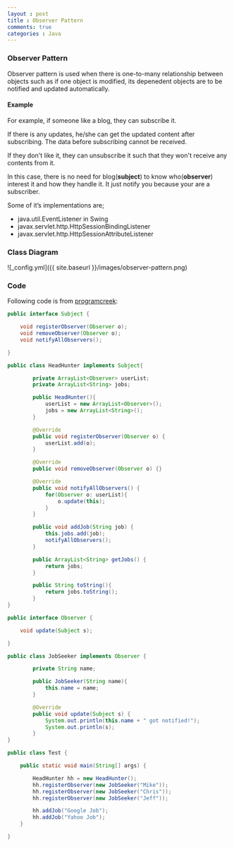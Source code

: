 ```yaml
---
layout : post
title : Observer Pattern
comments: true
categories : Java
---
```


### Observer Pattern

Observer pattern is used when there is one-to-many relationship between objects such as if one object is modified, its depenedent objects are to be notified and updated automatically.

#### Example

For example, if someone like a blog, they can subscribe it.

If there is any updates, he/she can get the updated content after subscribing.
The data before subscribing cannot be received.

If they don't like it, they can unsubscribe it such that they won't receive
any contents from it.

In this case, there is no need for blog(**subject**) to know who(**observer**) interest it and how they handle it. It just notify you because your are a
subscriber.

Some of it’s implementations are;

- java.util.EventListener in Swing
- javax.servlet.http.HttpSessionBindingListener
- javax.servlet.http.HttpSessionAttributeListener

### Class Diagram

![_config.yml]({{ site.baseurl }}/images/observer-pattern.png)

### Code

Following code is from [programcreek](https://www.programcreek.com/2011/01/an-java-example-of-observer-pattern/):

```java
public interface Subject {

	void registerObserver(Observer o);
	void removeObserver(Observer o);
	void notifyAllObservers();

}

public class HeadHunter implements Subject{

		private ArrayList<Observer> userList;
		private ArrayList<String> jobs;

		public HeadHunter(){
			userList = new ArrayList<Observer>();
			jobs = new ArrayList<String>();
		}

		@Override
		public void registerObserver(Observer o) {
			userList.add(o);
		}

		@Override
		public void removeObserver(Observer o) {}

		@Override
		public void notifyAllObservers() {
			for(Observer o: userList){
				o.update(this);
			}
		}

		public void addJob(String job) {
			this.jobs.add(job);
			notifyAllObservers();
		}

		public ArrayList<String> getJobs() {
			return jobs;
		}

		public String toString(){
			return jobs.toString();
		}
}

public interface Observer {

	void update(Subject s);

}

public class JobSeeker implements Observer {

		private String name;

		public JobSeeker(String name){
			this.name = name;
		}

		@Override
		public void update(Subject s) {
			System.out.println(this.name + " got notified!");
			System.out.println(s);
		}
}

public class Test {

	public static void main(String[] args) {

		HeadHunter hh = new HeadHunter();
		hh.registerObserver(new JobSeeker("Mike"));
		hh.registerObserver(new JobSeeker("Chris"));
		hh.registerObserver(new JobSeeker("Jeff"));

		hh.addJob("Google Job");
		hh.addJob("Yahoo Job");
	}

}
```
